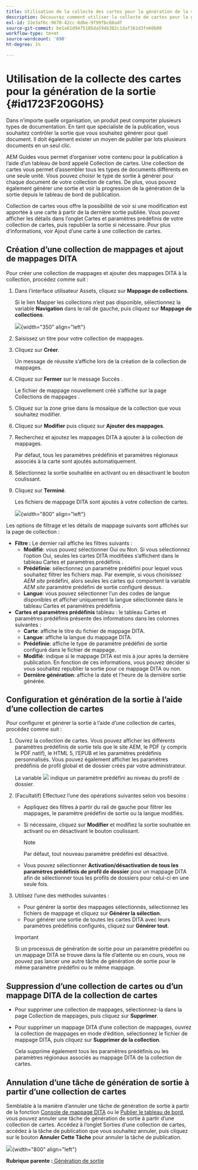 ```yaml
---
title: Utilisation de la collecte des cartes pour la génération de la sortie
description: Découvrez comment utiliser la collecte de cartes pour la génération de sortie
exl-id: 32e3af6c-9670-42cc-8dbe-9f99fbc60adf
source-git-commit: be1a61d9475185da594b382c1daf361d3fe60b08
workflow-type: tm+mt
source-wordcount: '898'
ht-degree: 1%

---
```


# Utilisation de la collecte des cartes pour la génération de la sortie {#id1723F20G0HS}

Dans n’importe quelle organisation, un produit peut comporter plusieurs types de documentation. En tant que spécialiste de la publication, vous souhaitez contrôler la sortie que vous souhaitez générer pour quel document. Il doit également exister un moyen de publier par lots plusieurs documents en un seul clic.

AEM Guides vous permet d’organiser votre contenu pour la publication à l’aide d’un tableau de bord appelé Collection de cartes. Une collection de cartes vous permet d’assembler tous les types de documents différents en une seule unité. Vous pouvez choisir le type de sortie à générer pour chaque document de votre collection de cartes. De plus, vous pouvez également générer une sortie et voir la progression de la génération de la sortie depuis le tableau de bord de publication.

Collection de cartes vous offre la possibilité de voir si une modification est apportée à une carte à partir de la dernière sortie publiée. Vous pouvez afficher les détails dans l’onglet Cartes et paramètres prédéfinis de votre collection de cartes, puis republier la sortie si nécessaire. Pour plus d’informations, voir Ajout d’une carte à une collection de cartes.

## Création d’une collection de mappages et ajout de mappages DITA

Pour créer une collection de mappages et ajouter des mappages DITA à la collection, procédez comme suit :

1. Dans l’interface utilisateur Assets, cliquez sur **Mappage de collections**.

   Si le lien Mapper les collections n’est pas disponible, sélectionnez la variable **Navigation** dans le rail de gauche, puis cliquez sur **Mappage de collections**.

   ![](images/access-map-collection-left-rail.png){width="350" align="left"}

1. Saisissez un titre pour votre collection de mappages.
1. Cliquez sur **Créer**.

   Un message de réussite s’affiche lors de la création de la collection de mappages.

1. Cliquez sur **Fermer** sur le message Succès .

   Le fichier de mappage nouvellement créé s’affiche sur la page Collections de mappages .

1. Cliquez sur la zone grise dans la mosaïque de la collection que vous souhaitez modifier.
1. Cliquez sur **Modifier** puis cliquez sur **Ajouter des mappages**.
1. Recherchez et ajoutez les mappages DITA à ajouter à la collection de mappages.

   Par défaut, tous les paramètres prédéfinis et paramètres régionaux associés à la carte sont ajoutés automatiquement.

1. Sélectionnez la sortie souhaitée en activant ou en désactivant le bouton coulissant.
1. Cliquez sur **Terminé**.

   Les fichiers de mappage DITA sont ajoutés à votre collection de cartes.

   ![](images/maps_presets_62_63.png){width="800" align="left"}

Les options de filtrage et les détails de mappage suivants sont affichés sur la page de collection :

- **Filtre :** Le dernier rail affiche les filtres suivants :
   - **Modifié**: vous pouvez sélectionner Oui ou Non. Si vous sélectionnez l’option Oui, seules les cartes DITA modifiées s’affichent dans le tableau Cartes et paramètres prédéfinis .
   - **Prédéfinie**: sélectionnez un paramètre prédéfini pour lequel vous souhaitez filtrer les fichiers map. Par exemple, si vous choisissez *AEM site* prédéfini, alors seules les cartes qui comportent la variable *AEM site* paramètre prédéfini de sortie configuré dessus.
   - **Langue**: vous pouvez sélectionner l’un des codes de langue disponibles et afficher uniquement la langue sélectionnée dans le tableau Cartes et paramètres prédéfinis .
- **Cartes et paramètres prédéfinis** tableau : le tableau Cartes et paramètres prédéfinis présente des informations dans les colonnes suivantes :
   - **Carte**: affiche le titre du fichier de mappage DITA.
   - **Langue**: affiche la langue du mappage DITA.
   - **Prédéfinie**: affiche le type de paramètre prédéfini de sortie configuré dans le fichier de mappage.
   - **Modifié**: indique si le mappage DITA est mis à jour après la dernière publication. En fonction de ces informations, vous pouvez décider si vous souhaitez republier la sortie pour ce mappage DITA ou non.
   - **Dernière génération**: affiche la date et l’heure de la dernière sortie générée.

## Configuration et génération de la sortie à l’aide d’une collection de cartes

Pour configurer et générer la sortie à l’aide d’une collection de cartes, procédez comme suit :

1. Ouvrez la collection de cartes. Vous pouvez afficher les différents paramètres prédéfinis de sortie tels que le site AEM, le PDF (y compris le PDF natif), le HTML 5, l’EPUB et les paramètres prédéfinis personnalisés. Vous pouvez également afficher les paramètres prédéfinis de profil global et de dossier créés par votre administrateur.

   La variable ![](images/global-preset-icon.svg) indique un paramètre prédéfini au niveau du profil de dossier.
1. \(Facultatif\) Effectuez l’une des opérations suivantes selon vos besoins :
   - Appliquez des filtres à partir du rail de gauche pour filtrer les mappages, le paramètre prédéfini de sortie ou la langue modifiés.
   - Si nécessaire, cliquez sur **Modifier** et modifiez la sortie souhaitée en activant ou en désactivant le bouton coulissant.



     >[!NOTE]
     >  
     > Par défaut, tout nouveau paramètre prédéfini est désactivé.

   - Vous pouvez sélectionner **Activation/désactivation de tous les paramètres prédéfinis de profil de dossier** pour un mappage DITA afin de sélectionner tous les profils de dossiers pour celui-ci en une seule fois.


1. Utilisez l’une des méthodes suivantes :

   - Pour générer la sortie des mappages sélectionnés, sélectionnez les fichiers de mappage et cliquez sur **Générer la sélection**.
   - Pour générer une sortie de toutes les cartes DITA avec leurs paramètres prédéfinis configurés, cliquez sur **Générer tout**.
   >[!IMPORTANT]
   >
   > Si un processus de génération de sortie pour un paramètre prédéfini ou un mappage DITA se trouve dans la file d’attente ou en cours, vous ne pouvez pas lancer une autre tâche de génération de sortie pour le même paramètre prédéfini ou le même mappage.


## Suppression d’une collection de cartes ou d’un mappage DITA de la collection de cartes

- Pour supprimer une collection de mappages, sélectionnez-la dans la page Collection de mappages, puis cliquez sur **Supprimer**.
- Pour supprimer un mappage DITA d’une collection de mappages, ouvrez la collection de mappages en mode d’édition, sélectionnez le fichier de mappage DITA, puis cliquez sur **Supprimer de la collection**.

  Cela supprime également tous les paramètres prédéfinis ou les paramètres régionaux associés au mappage DITA de la collection de cartes.


## Annulation d’une tâche de génération de sortie à partir d’une collection de cartes

Semblable à la manière d’annuler une tâche de génération de sortie à partir de la fonction [Console de mappage DITA](generate-output-for-a-dita-map.md#id2061H100T5Z) ou le [Publier le tableau de bord](generate-output-publish-dashboard.md#), vous pouvez annuler une tâche de génération de sortie à partir d’une collection de cartes. Accédez à l’onglet Sorties d’une collection de cartes, accédez à la tâche de publication que vous souhaitez annuler, puis cliquez sur le bouton **Annuler Cette Tâche** pour annuler la tâche de publication.

![](images/cancel-publish-task-map-collection.png){width="800" align="left"}

**Rubrique parente :**[ Génération de sortie](generate-output.md)
